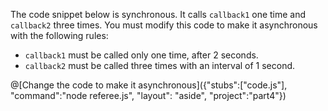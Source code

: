 The code snippet below is synchronous. It calls `callback1` one time and `callback2` three times. You must modify this code to make it asynchronous with the following rules:

* `callback1` must be called only one time, after 2 seconds.
* `callback2` must be called three times with an interval of 1 second.

@[Change the code to make it asynchronous]({"stubs":["code.js"], "command":"node referee.js", "layout": "aside", "project":"part4"})
